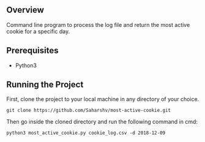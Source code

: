 ## Overview
Command line program to process the log file and return the most active cookie for a specific day.

## Prerequisites
* Python3

## Running the Project
First, clone the project to your local machine in any directory of your choice.
``` 
git clone https://github.com/Saharshv/most-active-cookie.git
```

Then go inside the cloned directory and run the following command in cmd:
```
python3 most_active_cookie.py cookie_log.csv -d 2018-12-09
```
